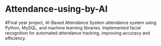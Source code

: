 # Attendance-using-by-AI
#Final year project,  AI-Based Attendance System attendance system using Python, MySQL, and machine learning libraries. Implemented facial recognition for automated attendance tracking, improving accuracy and efficiency.
